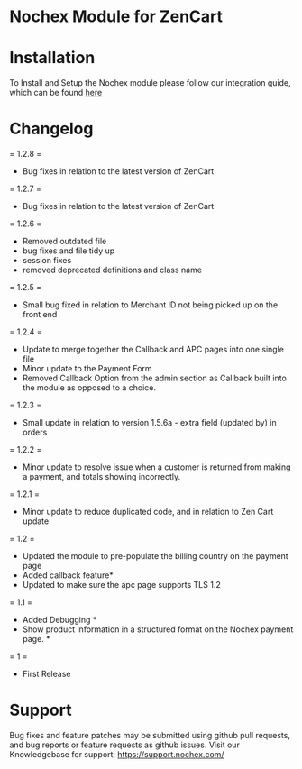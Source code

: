 Nochex Module for ZenCart
============

Installation
============
To Install and Setup the Nochex module please follow our integration guide, which can be found <a href="https://support.nochex.com/kb/faq.php?id=160">here</a>

Changelog
=====================

= 1.2.8 =

 - Bug fixes in relation to the latest version of ZenCart

= 1.2.7 =

 - Bug fixes in relation to the latest version of ZenCart

= 1.2.6 =

 - Removed outdated file 
 - bug fixes and file tidy up
 - session fixes
 - removed deprecated definitions and class name
 
= 1.2.5 =

  - Small bug fixed in relation to Merchant ID not being picked up on the front end

= 1.2.4 =

- Update to merge together the Callback and APC pages into one single file 
- Minor update to the Payment Form
- Removed Callback Option from the admin section as Callback built into the module as opposed to a choice.

= 1.2.3 =

- Small update in relation to version 1.5.6a - extra field (updated by) in orders 

= 1.2.2 =

- Minor update to resolve issue when a customer is returned from making a payment, and totals showing incorrectly.

= 1.2.1 = 

- Minor update to reduce duplicated code, and in relation to Zen Cart update

= 1.2 = 

- Updated the module to pre-populate the billing country on the payment page
- Added callback feature*
- Updated to make sure the apc page supports TLS 1.2

= 1.1 = 

- Added Debugging *
- Show product information in a structured format on the Nochex payment page. *

= 1 =

- First Release

Support
=====================
Bug fixes and feature patches may be submitted using github pull requests, and bug reports or feature requests as github issues.
Visit our Knowledgebase for support: https://support.nochex.com/ 
